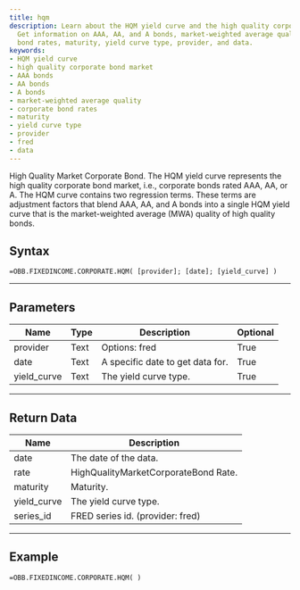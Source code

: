 ```yaml
---
title: hqm
description: Learn about the HQM yield curve and the high quality corporate bond market.
  Get information on AAA, AA, and A bonds, market-weighted average quality, corporate
  bond rates, maturity, yield curve type, provider, and data.
keywords: 
- HQM yield curve
- high quality corporate bond market
- AAA bonds
- AA bonds
- A bonds
- market-weighted average quality
- corporate bond rates
- maturity
- yield curve type
- provider
- fred
- data
---
```


<!-- markdownlint-disable MD041 -->

High Quality Market Corporate Bond.  The HQM yield curve represents the high quality corporate bond market, i.e., corporate bonds rated AAA, AA, or A.  The HQM curve contains two regression terms. These terms are adjustment factors that blend AAA, AA, and A bonds into a single HQM yield curve that is the market-weighted average (MWA) quality of high quality bonds.

## Syntax

```excel wordwrap
=OBB.FIXEDINCOME.CORPORATE.HQM( [provider]; [date]; [yield_curve] )
```

---

## Parameters

| Name | Type | Description | Optional |
| ---- | ---- | ----------- | -------- |
| provider | Text | Options: fred | True |
| date | Text | A specific date to get data for. | True |
| yield_curve | Text | The yield curve type. | True |

---

## Return Data

| Name | Description |
| ---- | ----------- |
| date | The date of the data.  |
| rate | HighQualityMarketCorporateBond Rate.  |
| maturity | Maturity.  |
| yield_curve | The yield curve type.  |
| series_id | FRED series id. (provider: fred) |
---

## Example

```excel wordwrap
=OBB.FIXEDINCOME.CORPORATE.HQM( )
```

